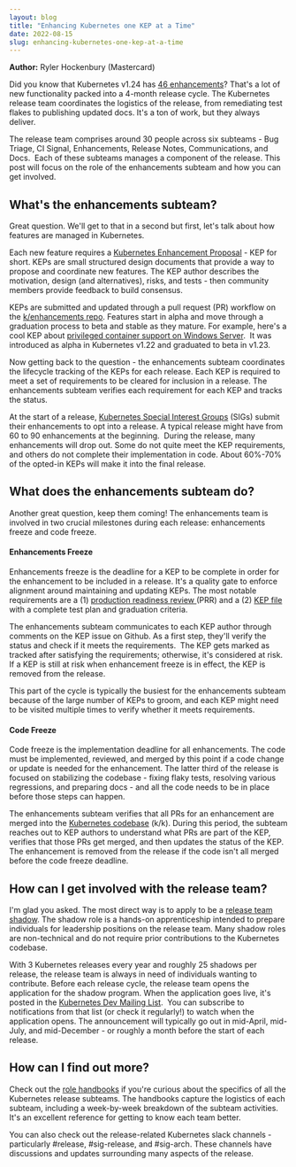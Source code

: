 ```yaml
---
layout: blog
title: "Enhancing Kubernetes one KEP at a Time"
date: 2022-08-15
slug: enhancing-kubernetes-one-kep-at-a-time
---
```


**Author:** Ryler Hockenbury (Mastercard)

Did you know that Kubernetes v1.24 has [46 enhancements](https://kubernetes.io/blog/2022/05/03/kubernetes-1-24-release-announcement/)? That's a lot of new functionality packed into a 4-month release cycle. The Kubernetes release team coordinates the logistics of the release, from remediating test flakes to publishing updated docs. It's a ton of work, but they always deliver.

The release team comprises around 30 people across six subteams - Bug Triage, CI Signal, Enhancements, Release Notes, Communications, and Docs.  Each of these subteams manages a component of the release. This post will focus on the role of the enhancements subteam and how you can get involved.

## What's the enhancements subteam?

Great question. We'll get to that in a second but first, let's talk about how features are managed in Kubernetes.

Each new feature requires a [Kubernetes Enhancement Proposal](https://github.com/kubernetes/enhancements/blob/master/keps/README.md) - KEP for short. KEPs are small structured design documents that provide a way to propose and coordinate new features. The KEP author describes the motivation, design (and alternatives), risks, and tests - then community members provide feedback to build consensus.

KEPs are submitted and updated through a pull request (PR) workflow on the [k/enhancements repo](https://github.com/kubernetes/enhancements). Features start in alpha and move through a graduation process to beta and stable as they mature. For example, here's a cool KEP about [privileged container support on Windows Server](https://github.com/kubernetes/enhancements/blob/master/keps/sig-windows/1981-windows-privileged-container-support/kep.yaml).  It was introduced as alpha in Kubernetes v1.22 and graduated to beta in v1.23.

Now getting back to the question - the enhancements subteam coordinates the lifecycle tracking of the KEPs for each release. Each KEP is required to meet a set of requirements to be cleared for inclusion in a release. The enhancements subteam verifies each requirement for each KEP and tracks the status.

At the start of a release, [Kubernetes Special Interest Groups](https://github.com/kubernetes/community/blob/master/sig-list.md) (SIGs) submit their enhancements to opt into a release. A typical release might have from 60 to 90 enhancements at the beginning.  During the release, many enhancements will drop out. Some do not quite meet the KEP requirements, and others do not complete their implementation in code. About 60%-70% of the opted-in KEPs will make it into the final release.

## What does the enhancements subteam do?

Another great question, keep them coming! The enhancements team is involved in two crucial milestones during each release: enhancements freeze and code freeze.

#### Enhancements Freeze

Enhancements freeze is the deadline for a KEP to be complete in order for the enhancement to be included in a release. It's a quality gate to enforce alignment around maintaining and updating KEPs. The most notable requirements are a (1) [production readiness review ](https://github.com/kubernetes/community/blob/master/sig-architecture/production-readiness.md)(PRR) and a (2) [KEP file](https://github.com/kubernetes/enhancements/tree/master/keps/NNNN-kep-template) with a complete test plan and graduation criteria.

The enhancements subteam communicates to each KEP author through comments on the KEP issue on Github. As a first step, they'll verify the status and check if it meets the requirements.  The KEP gets marked as tracked after satisfying the requirements; otherwise, it's considered at risk. If a KEP is still at risk when enhancement freeze is in effect, the KEP is removed from the release.

This part of the cycle is typically the busiest for the enhancements subteam because of the large number of KEPs to groom, and each KEP might need to be visited multiple times to verify whether it meets requirements.

#### Code Freeze

Code freeze is the implementation deadline for all enhancements. The code must be implemented, reviewed, and merged by this point if a code change or update is needed for the enhancement. The latter third of the release is focused on stabilizing the codebase - fixing flaky tests, resolving various regressions, and preparing docs - and all the code needs to be in place before those steps can happen.

The enhancements subteam verifies that all PRs for an enhancement are merged into the [Kubernetes codebase](https://github.com/kubernetes/kubernetes) (k/k). During this period, the subteam reaches out to KEP authors to understand what PRs are part of the KEP, verifies that those PRs get merged, and then updates the status of the KEP. The enhancement is removed from the release if the code isn't all merged before the code freeze deadline.

## How can I get involved with the release team?

I'm glad you asked. The most direct way is to apply to be a [release team shadow](https://github.com/kubernetes/sig-release/blob/master/release-team/shadows.md). The shadow role is a hands-on apprenticeship intended to prepare individuals for leadership positions on the release team. Many shadow roles are non-technical and do not require prior contributions to the Kubernetes codebase.

With 3 Kubernetes releases every year and roughly 25 shadows per release, the release team is always in need of individuals wanting to contribute. Before each release cycle, the release team opens the application for the shadow program. When the application goes live, it's posted in the [Kubernetes Dev Mailing List](https://groups.google.com/a/kubernetes.io/g/dev).  You can subscribe to notifications from that list (or check it regularly!) to watch when the application opens. The announcement will typically go out in mid-April, mid-July, and mid-December - or roughly a month before the start of each release.

## How can I find out more?

Check out the [role handbooks](https://github.com/kubernetes/sig-release/tree/master/release-team/role-handbooks) if you're curious about the specifics of all the Kubernetes release subteams. The handbooks capture the logistics of each subteam, including a week-by-week breakdown of the subteam activities.  It's an excellent reference for getting to know each team better.

You can also check out the release-related Kubernetes slack channels - particularly #release, #sig-release, and #sig-arch. These channels have discussions and updates surrounding many aspects of the release.
